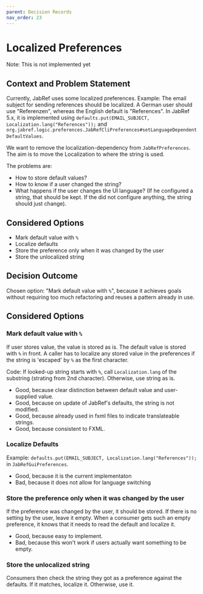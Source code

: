```yaml
---
parent: Decision Records
nav_order: 23
---
```

# Localized Preferences

Note: This is not implemented yet

## Context and Problem Statement

Currently, JabRef uses some localized preferences.
Example: The email subject for sending references should be localized. A German user should use "Referenzen", whereas the English default is "References".
In JabRef 5.x, it is implemented using `defaults.put(EMAIL_SUBJECT, Localization.lang("References"));` and `org.jabref.logic.preferences.JabRefCliPreferences#setLanguageDependentDefaultValues`.

We want to remove the localization-dependency from `JabRefPreferences`.
The aim is to move the Localization to where the string is used.

The problems are:

* How to store default values?
* How to know if a user changed the string?
* What happens if the user changes the UI language? (If he configured a string, that should be kept. If the did not configure anything, the string should just change).

## Considered Options

* Mark default value with `%`
* Localize defaults
* Store the preference only when it was changed by the user
* Store the unlocalized string

## Decision Outcome

Chosen option: "Mark default value with `%`", because it achieves goals without requiring too much refactoring and reuses a pattern already in use.

## Considered Options

### Mark default value with `%`

If user stores value, the value is stored as is.
The default value is stored with `%` in front.
A caller has to localize any stored value in the preferences if the string is 'escaped' by `%` as the first character.

Code: If looked-up string starts with `%`, call `Localization.lang` of the substring (strating from 2nd character).
Otherwise, use string as is.

* Good, because clear distinction between default value and user-supplied value.
* Good, because on update of JabRef's defaults, the string is not modified.
* Good, because already used in fxml files to indicate translateable strings.
* Good, because consistent to FXML.

### Localize Defaults

Example: `defaults.put(EMAIL_SUBJECT, Localization.lang("References"));` in `JabRefGuiPreferences`.

* Good, because it is the current implementaton
* Bad, because it does not allow for language switching

### Store the preference only when it was changed by the user

If the preference was changed by the user, it should be stored.
If there is no setting by the user, leave it empty.
When a consumer gets such an empty preference, it knows that it needs to read the default and localize it.

* Good, because easy to implement.
* Bad, because this won't work if users actually want something to be empty.

### Store the unlocalized string

Consumers then check the string they got as a preference against the defaults. If it matches, localize it. Otherwise, use it.
